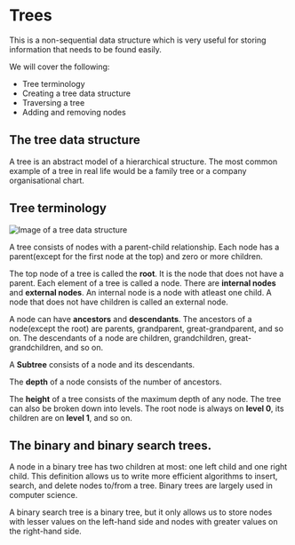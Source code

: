 # Trees

This is a non-sequential data structure which is very useful for storing information that needs to be found easily.

We will cover the following:

* Tree terminology
* Creating a tree data structure
* Traversing a tree
* Adding and removing nodes

## The tree data structure

A tree is an abstract model of a hierarchical structure. The most common example of a tree in real life would be a family tree or a company organisational chart.

## Tree terminology

![Image of a tree data structure](https://res.cloudinary.com/dazskjikr/image/upload/v1548754268/binary-tree-to-DLL.png)

A tree consists of nodes with a parent-child relationship. Each node has a parent(except for the first node at the top) and zero or more children.

The top node of a tree is called the **root**. It is the node that does not have a parent. Each element of a tree is called a node. There are **internal nodes** and **external nodes**. An internal node is a node with atleast one child. A node that does not have children is called an external node.

A node can have **ancestors** and **descendants**. The ancestors of a node(except the root) are parents, grandparent, great-grandparent, and so on. The descendants of a node are children, grandchildren, great-grandchildren, and so on.

A **Subtree** consists of a node and its descendants.

The **depth** of a node consists of the number of ancestors.

The **height** of a tree consists of the maximum depth of any node. The tree can also be broken down into levels. The root node is always on **level 0**, its children are on **level 1**, and so on.

## The binary and binary search trees.

A node in a binary tree has two children at most: one left child and one right child. This definition allows us to write more efficient algorithms to insert, search, and delete nodes to/from a tree. Binary trees are largely used in computer science.

A binary search tree is a binary tree, but it only allows us to store nodes with lesser values on the left-hand side and nodes with greater values on the right-hand side.

